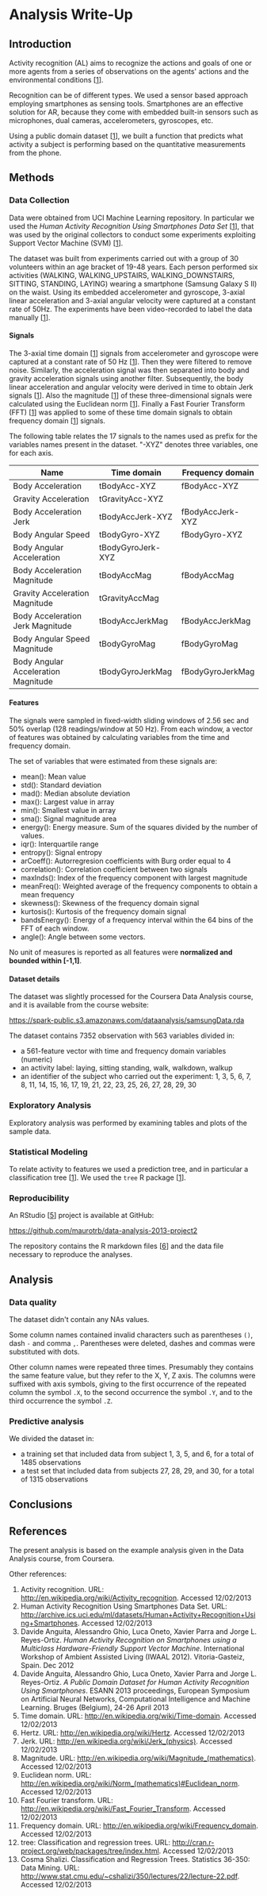 Analysis Write-Up
=================

Introduction
------------
Activity recognition (AL) aims to recognize the actions and goals of one or more agents
from a series of observations on the agents' actions and the environmental conditions
[[1](#activity-recognition)].

Recognition can be of different types. We used a sensor based approach employing
smartphones as sensing tools. Smartphones are an effective solution for AR, because
they come with embedded built-in sensors such as microphones, dual cameras, accelerometers,
gyroscopes, etc.

Using a public domain dataset [[1](#uci-har)], we built a function that predicts what
activity a subject is performing based on the quantitative measurements from the phone.

Methods
-------

### Data Collection
Data were obtained from UCI Machine Learning repository. In particular we used
the *Human Activity Recognition Using Smartphones Data Set* [[1](#uci-har)],
that was used by the original collectors to conduct some experiments exploiting
Support Vector Machine (SVM) [[1](#har-smart)].

The dataset was built from experiments carried out with a group of 30 volunteers
within an age bracket of 19-48 years. Each person performed six activities
(WALKING, WALKING_UPSTAIRS, WALKING_DOWNSTAIRS, SITTING, STANDING, LAYING)
wearing a smartphone (Samsung Galaxy S II) on the waist. Using its embedded
accelerometer and gyroscope, 3-axial linear acceleration and 3-axial angular velocity
were captured at a constant rate of 50Hz. The experiments have been video-recorded
to label the data manually [[1](#har-smart2)].

#### Signals
The 3-axial time domain [[1](#time-domain)] signals from accelerometer and gyroscope
were captured at a constant rate of 50 Hz [[1](#hertz)]. Then they were filtered
to remove noise.
Similarly, the acceleration signal was then separated into body and gravity
acceleration signals using another filter.
Subsequently, the body linear acceleration and angular velocity were derived in time
to obtain Jerk signals [[1](#jerk)]. Also the magnitude [[1](#magnitude)] of these
three-dimensional signals were calculated using the Euclidean norm [[1](#euclidean-norm)]. 
Finally a Fast Fourier Transform (FFT) [[1](#fft)] was applied to some of these
time domain signals to obtain frequency domain [[1](#freq-domain)] signals.

The following table relates the 17 signals to the names used as prefix for the
variables names present in the dataset. "-XYZ" denotes three variables, one for each axis.

Name                                  | Time domain       | Frequency domain
------------------------------------- | ----------------- | -----------------
Body Acceleration                     | tBodyAcc-XYZ      | fBodyAcc-XYZ
Gravity Acceleration                  | tGravityAcc-XYZ   |
Body Acceleration Jerk                | tBodyAccJerk-XYZ  | fBodyAccJerk-XYZ
Body Angular Speed                    | tBodyGyro-XYZ     | fBodyGyro-XYZ
Body Angular Acceleration             | tBodyGyroJerk-XYZ |
Body Acceleration Magnitude           | tBodyAccMag       | fBodyAccMag
Gravity Acceleration Magnitude        | tGravityAccMag    |
Body Acceleration Jerk Magnitude      | tBodyAccJerkMag   | fBodyAccJerkMag
Body Angular Speed Magnitude          | tBodyGyroMag      | fBodyGyroMag
Body Angular Acceleration Magnitude   | tBodyGyroJerkMag  | fBodyGyroJerkMag

#### Features
The signals were sampled in fixed-width sliding windows of 2.56 sec and 50% 
overlap (128 readings/window at 50 Hz).
From each window, a vector of features was obtained by calculating variables
from the time and frequency domain.

The set of variables that were estimated from these signals are: 

*  mean(): Mean value
*  std(): Standard deviation
*  mad(): Median absolute deviation 
*  max(): Largest value in array
*  min(): Smallest value in array
*  sma(): Signal magnitude area
*  energy(): Energy measure. Sum of the squares divided by the number of values. 
*  iqr(): Interquartile range 
*  entropy(): Signal entropy
*  arCoeff(): Autorregresion coefficients with Burg order equal to 4
*  correlation(): Correlation coefficient between two signals
*  maxInds(): Index of the frequency component with largest magnitude
*  meanFreq(): Weighted average of the frequency components to obtain a mean frequency
*  skewness(): Skewness of the frequency domain signal 
*  kurtosis(): Kurtosis of the frequency domain signal 
*  bandsEnergy(): Energy of a frequency interval within the 64 bins of the FFT
   of each window.
*  angle(): Angle between some vectors.

No unit of measures is reported as all features were __normalized and bounded
within [-1,1]__.

#### Dataset details
The dataset was slightly processed for the Coursera Data Analysis course, and
it is available from the course website: 

<https://spark-public.s3.amazonaws.com/dataanalysis/samsungData.rda>

The dataset contains 7352 observation with 563 variables divided in:

*  a 561-feature vector with time and frequency domain variables (numeric)
*  an activity label: laying, sitting standing, walk, walkdown, walkup
*  an identifier of the subject who carried out the experiment:
   1, 3, 5, 6, 7, 8, 11, 14, 15, 16, 17, 19, 21, 22, 23, 25, 26, 27, 28, 29, 30

### Exploratory Analysis
Exploratory analysis was performed by examining tables and plots of the sample data.

### Statistical Modeling
To relate activity to features we used a prediction tree, and in particular a
classification tree [[1](#class-tree)]. We used the `tree` R package [[1](#r-tree)].

### Reproducibility

An RStudio [[5](#r-studio)] project is available at GitHub:

<https://github.com/maurotrb/data-analysis-2013-project2>

The repository contains the R markdown files [[6](#r-markdown)] and the data
file necessary to reproduce the analyses.

Analysis
--------

### Data quality
The dataset didn't contain any NAs values.

Some column names contained invalid characters such as parentheses `()`, dash `-` and
comma `,`. Parentheses were deleted, dashes and commas were substituted with dots.

Other column names were repeated three times. Presumably they contains the same feature
value, but they refer to the X, Y, Z axis. The columns were suffixed with axis symbols,
giving to the first occurrence of the repeated column the symbol `.X`, to the second
occurrence the symbol `.Y`, and to the third occurrence the symbol `.Z`.

### Predictive analysis

We divided the dataset in:

*  a training set that included data from subject 1, 3, 5, and 6, for a total of
   1485 observations
*  a test set that included data from subjects 27, 28, 29, and 30, for a total of
   1315 observations


Conclusions
-----------


References
----------

The present analysis is based on the example analysis given in the Data Analysis course, from Coursera.

Other references:

1.  <a name="activity-recognition"/>Activity recognition. URL: <http://en.wikipedia.org/wiki/Activity_recognition>.
    Accessed 12/02/2013
1.  <a name="uci-har"/>Human Activity Recognition Using Smartphones Data Set.
    URL: <http://archive.ics.uci.edu/ml/datasets/Human+Activity+Recognition+Using+Smartphones>. Accessed 12/02/2013
1. <a name="har-smart"/>Davide Anguita, Alessandro Ghio, Luca Oneto, Xavier Parra and Jorge L. Reyes-Ortiz.
   *Human Activity Recognition on Smartphones using a Multiclass Hardware-Friendly Support Vector Machine*.
   International Workshop of Ambient Assisted Living (IWAAL 2012). Vitoria-Gasteiz, Spain. Dec 2012
1. <a name="har-smart2"/>Davide Anguita, Alessandro Ghio, Luca Oneto, Xavier Parra and Jorge L. Reyes-Ortiz.
   *A Public Domain Dataset for Human Activity Recognition Using Smartphones*.
   ESANN 2013 proceedings, European Symposium on Artificial Neural Networks, Computational Intelligence and
   Machine Learning. Bruges (Belgium), 24-26 April 2013
1.  <a name="time-domain"/>Time domain. URL: <http://en.wikipedia.org/wiki/Time-domain>.
    Accessed 12/02/2013
1.  <a name="hertz"/>Hertz. URL: <http://en.wikipedia.org/wiki/Hertz>. Accessed 12/02/2013
1.  <a name="jerk"/>Jerk. URL: <http://en.wikipedia.org/wiki/Jerk_(physics)>. Accessed 12/02/2013
1.  <a name="magnitude"/>Magnitude. URL: <http://en.wikipedia.org/wiki/Magnitude_(mathematics)>. Accessed 12/02/2013
1.  <a name="euclidean-norm"/>Euclidean norm. URL: <http://en.wikipedia.org/wiki/Norm_(mathematics)#Euclidean_norm>.
    Accessed 12/02/2013
1.  <a name="fft"/>Fast Fourier transform. URL: <http://en.wikipedia.org/wiki/Fast_Fourier_Transform>.
    Accessed 12/02/2013
1.  <a name="freq-domain"/>Frequency domain. URL: <http://en.wikipedia.org/wiki/Frequency_domain>.
    Accessed 12/02/2013
1.  <a name="r-tree"/>tree: Classification and regression trees. URL: <http://cran.r-project.org/web/packages/tree/index.html>.
    Accessed 12/02/2013
1.  <a name="class-tree"/>Cosma Shalizi. Classification and Regression Trees. Statistics 36-350: Data Mining.
    URL: <http://www.stat.cmu.edu/~cshalizi/350/lectures/22/lecture-22.pdf>. Accessed 12/02/2013
